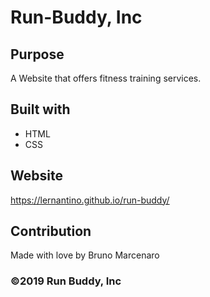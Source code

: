 # Run-Buddy, Inc
## Purpose
A Website that offers fitness training services.
## Built with 
* HTML
* CSS

## Website 
https://lernantino.github.io/run-buddy/

## Contribution
Made with love by Bruno Marcenaro

### ©️2019 Run Buddy, Inc 
